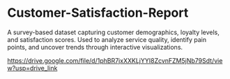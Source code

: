 # Customer-Satisfaction-Report
A survey-based dataset capturing customer demographics, loyalty levels, and satisfaction scores. Used to analyze service quality, identify pain points, and uncover trends through interactive visualizations.

https://drive.google.com/file/d/1phBR7jxXXKLjYYI8ZcvnFZM5jNb79Sdt/view?usp=drive_link
